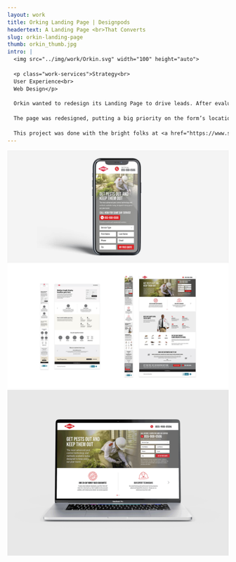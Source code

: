 ```yaml
---
layout: work
title: Orking Landing Page | Designpods
headertext: A Landing Page <br>That Converts
slug: orkin-landing-page
thumb: orkin_thumb.jpg
intro: |
  <img src="../img/work/Orkin.svg" width="100" height="auto">

  <p class="work-services">Strategy<br>
  User Experience<br>
  Web Design</p>

  Orkin wanted to redesign its Landing Page to drive leads. After evaluating the user experience on the existing landing page, some common problems stood out. The page wasn’t focused on conversion, the user had lots of ways to exit the page, the value proposition wasn’t clear, and it was hard to submit a form.

  The page was redesigned, putting a big priority on the form’s location in the hero and ease of accessing it from anywhere on the page by including a sticky CTA at the bottom of the browser window. The results were clear. Form fills increased by 109%.

  This project was done with the bright folks at <a href="https://www.swarmagency.com" target="_blank">Swarm Agency</a>.
---
```


![](../img/work/orkin_1.jpg)
![](../img/work/orkin_2.jpg)
![](../img/work/orkin_3.gif)

